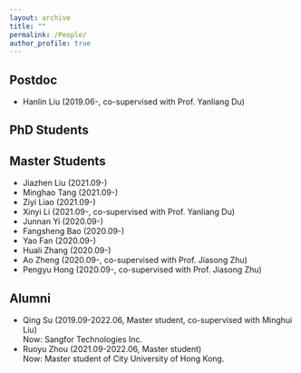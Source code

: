 ```yaml
---
layout: archive
title: ""
permalink: /People/
author_profile: true
---
```

## Postdoc
- Hanlin Liu (2019.06-, co-supervised with Prof. Yanliang Du)

## PhD Students

## Master Students
- Jiazhen Liu (2021.09-)
- Minghao Tang (2021.09-)
- Ziyi Liao (2021.09-)
- Xinyi Li (2021.09-, co-supervised with Prof. Yanliang Du)
- Junnan Yi (2020.09-)
- Fangsheng Bao (2020.09-)
- Yao Fan (2020.09-)
- Huali Zhang (2020.09-)
- Ao Zheng (2020.09-, co-supervised with Prof. Jiasong Zhu)
- Pengyu Hong (2020.09-, co-supervised with Prof. Jiasong Zhu)


## Alumni
- Qing Su (2019.09-2022.06, Master student, co-supervised with Minghui Liu)  
Now: Sangfor Technologies Inc.
- Ruoyu Zhou (2021.09-2022.06, Master student)  
Now: Master student of City University of Hong Kong.

